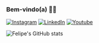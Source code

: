 ### Bem-vindo(a) 👊🔥

[![Instagram](https://img.shields.io/badge/Instagram-E4405F?style=for-the-badge&logo=instagram&logoColor=white)](https://www.instagram.com/fmacedossantos/?next=%2F)
[![LinkedIn](https://img.shields.io/badge/LinkedIn-0077B5?style=for-the-badge&logo=linkedin&logoColor=white)](https://www.linkedin.com/in/felipe-macedo-dos-santos-37264a1b5/)
[![Youtube](https://img.shields.io/badge/YouTube-FF0000?style=for-the-badge&logo=youtube&logoColor=white)](https://www.youtube.com/@fmacedosantos)

![Felipe's GitHub stats](https://github-readme-stats.vercel.app/api?username=fmacedosantos&show_icons=true&theme=dracula)

